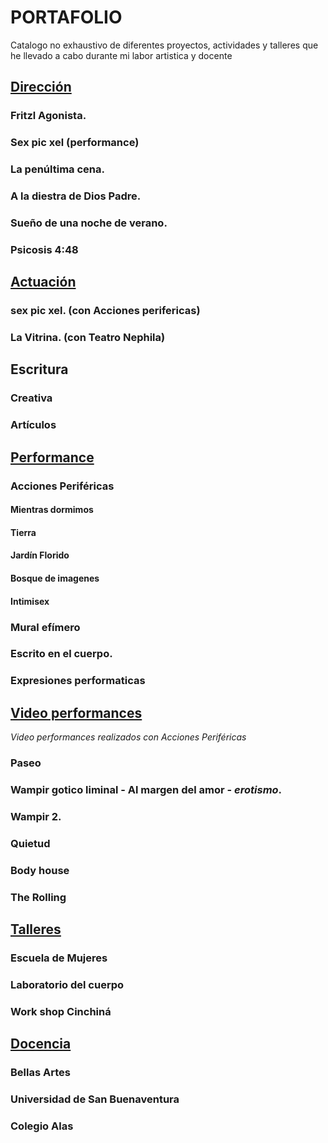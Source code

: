 
# PORTAFOLIO

Catalogo no exhaustivo de diferentes proyectos, actividades y talleres que he llevado a cabo durante mi labor artistica y docente


## [Dirección](pdireccion.html)
### Fritzl Agonista.
### Sex pic xel (performance)
### La penúltima cena.
### A la diestra de Dios Padre.
### Sueño de una noche de verano.
### Psicosis 4:48


## [Actuación](pactuaccion.html)
### sex pic xel. (con Acciones perifericas)
### La Vitrina. (con Teatro Nephila)
## Escritura
### Creativa
### Artículos


## [Performance](pperformance.html)

### Acciones Periféricas
#### Mientras dormimos
#### Tierra
#### Jardín Florido
#### Bosque de imagenes
#### Intimisex
### Mural efímero
### Escrito en el cuerpo.

### Expresiones performaticas



## [Video performances](pvperform.html)

*Video performances realizados con _Acciones Periféricas_*

### Paseo
### Wampir gotico liminal - Al margen del amor - _erotismo_.
### Wampir 2.
### Quietud
### Body house
### The Rolling



## [Talleres](ptalleres.html)
### Escuela de Mujeres
### Laboratorio del cuerpo
### Work shop Cinchiná


## [Docencia](pdocencia.html)
### Bellas Artes
### Universidad de San Buenaventura
### Colegio Alas
